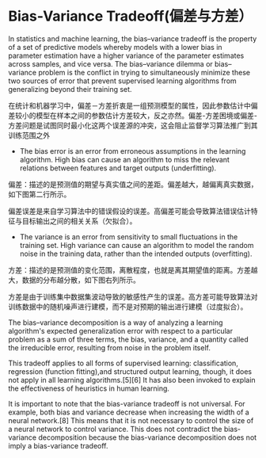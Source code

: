 # Bias-Variance Tradeoff(偏差与方差）

In statistics and machine learning, the bias–variance tradeoff is the property of a set of predictive models whereby models with a lower bias in parameter estimation have a higher variance of the parameter estimates across samples, and vice versa. The bias–variance dilemma or bias–variance problem is the conflict in trying to simultaneously minimize these two sources of error that prevent supervised learning algorithms from generalizing beyond their training set.

在统计和机器学习中，偏差－方差折衷是一组预测模型的属性，因此参数估计中偏差较小的模型在样本之间的参数估计方差较大，反之亦然。偏差-方差困境或偏差-方差问题是试图同时最小化这两个误差源的冲突，这会阻止监督学习算法推广到其训练范围之外

* The bias error is an error from erroneous assumptions in the learning algorithm. High bias can cause an algorithm to miss the relevant relations between features and target outputs (underfitting).

偏差：描述的是预测值的期望与真实值之间的差距。偏差越大，越偏离真实数据，如下图第二行所示。

偏差误差是来自学习算法中的错误假设的误差。高偏差可能会导致算法错误估计特征与目标输出之间的相关关系（欠拟合）。

* The variance is an error from sensitivity to small fluctuations in the training set. High variance can cause an algorithm to model the random noise in the training data, rather than the intended outputs (overfitting).

方差：描述的是预测值的变化范围，离散程度，也就是离其期望值的距离。方差越大，数据的分布越分散，如下图右列所示。

方差是由于训练集中数据集波动导致的敏感性产生的误差。高方差可能导致算法对训练数据中的随机噪声进行建模，而不是对预期的输出进行建模（过度拟合）。



The bias–variance decomposition is a way of analyzing a learning algorithm's expected generalization error with respect to a particular problem as a sum of three terms, the bias, variance, and a quantity called the irreducible error, resulting from noise in the problem itself.

This tradeoff applies to all forms of supervised learning: classification, regression (function fitting),and structured output learning, though, it does not apply in all learning algorithms.[5][6] It has also been invoked to explain the effectiveness of heuristics in human learning.

It is important to note that the bias-variance tradeoff is not universal. For example, both bias and variance decrease when increasing the width of a neural network.[8] This means that it is not necessary to control the size of a neural network to control variance. This does not contradict the bias-variance decomposition because the bias-variance decomposition does not imply a bias-variance tradeoff.

